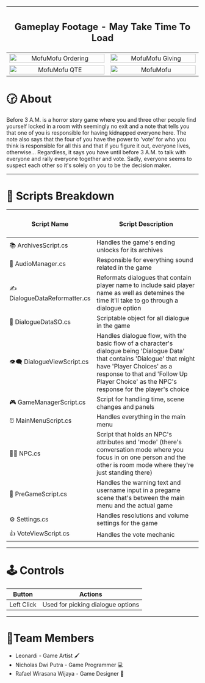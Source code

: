 <table width="100%">
  <thead>
    <tr>    
      <th colspan="2">
        <h2>Gameplay Footage - May Take Time To Load</h2>
      </th>
    </tr>
  </thead>
  <tbody> 
    <tr>
      <td align="center"> 
        <img src="https://github.com/user-attachments/assets/97b5049e-1ec6-4436-a246-63e4134bd859" alt="MofuMofu Ordering" width="100%">
      </td>
      <td align="center">
        <img src="https://github.com/user-attachments/assets/b25d0736-1dbf-4303-93a7-9d3383e8a359" alt="MofuMofu Giving" width="100%"> 
      </td>
    </tr>
    <tr>
      <td align="center">
        <img src="https://github.com/user-attachments/assets/c084e6a9-c929-4f7f-add1-460c7345e4f2" alt="MofuMofu QTE" width="100%"> 
      </td>
      <td align="center"> 
        <img src="https://github.com/user-attachments/assets/e5da4279-b79d-4d55-ada8-7108ca4539dd" alt="MofuMofu" width="100%">
      </td>
    </tr>
  </tbody>
</table>

# 🕝 About
Before 3 A.M. is a horror story game where you and three other people find yourself locked in a room with seemingly no exit and a note that tells you that one of you is responsible for having kidnapped everyone here. The note also says that the four of you have the power to 'vote' for who you think is responsible for all this and that if you figure it out, everyone lives, otherwise... Regardless, it says you have until before 3 A.M. to talk with everyone and rally everyone together and vote. Sadly, everyone seems to suspect each other so it's solely on you to be the decision maker.

---

# 📜 Scripts Breakdown

<table width="100%">
  <thead>
    <tr>
      <th width="33%">
        <h4>
          <a>Script Name</a>
        </h4>
      </th>
      <th width="67%">
        <h4>
          <a>Script Description</a>
        </h4>
      </th>
    </tr>
  </thead>
  <tbody>
    <tr>
      <td>
        📚 ArchivesScript.cs
      </td>
      <td>
        Handles the game's ending unlocks for its archives
      </td>
    </tr>
    <tr>
      <td>
        🎵 AudioManager.cs
      </td>
      <td>
        Responsible for everything sound related in the game
      </td>
    </tr>
    <tr>
      <td>
        ✍️ DialogueDataReformatter.cs
      </td>
      <td>
        Reformats dialogues that contain player name to include said player name as well as detemines the time it'll take to go through a dialogue option
      </td>
    </tr>
    <tr>
      <td>
        💬 DialogueDataSO.cs
      </td>
      <td>
        Scriptable object for all dialogue in the game
      </td>
    </tr>
    <tr>
      <td>
        👁️‍🗨️ DialogueViewScript.cs
      </td>
      <td>
        Handles dialogue flow, with the basic flow of a character's dialogue being 'Dialogue Data' that contains 'Dialogue' that might have 'Player Choices' as a response to that and 'Follow Up Player Choice' as the NPC's response for the player's choice
      </td>
    </tr>
    <tr>
      <td>
        🎮 GameManagerScript.cs
      </td>
      <td>
        Script for handling time, scene changes and panels
      </td>
    </tr>
    <tr>
      <td>
        ⏰ MainMenuScript.cs
      </td>
      <td>
        Handles everything in the main menu
      </td>
    </tr>
    <tr>
      <td>
        🧑‍🦲 NPC.cs
      </td>
      <td>
        Script that holds an NPC's attributes and 'mode' (there's conversation mode where you focus in on one person and the other is room mode where they're just standing there)
      </td>
    </tr>
    <tr>
      <td>
        🎥 PreGameScript.cs
      </td>
      <td>
        Handles the warning text and username input in a pregame scene that's between the main menu and the actual game
      </td>
    </tr>
    <tr>
      <td>
        ⚙️ Settings.cs
      </td>
      <td>
        Handles resolutions and volume settings for the game
      </td>
    </tr>
    <tr>
      <td>
        👍 VoteViewScript.cs
      </td>
      <td>
        Handles the vote mechanic 
      </td>
    </tr>
  </tbody>
</table>

---
# 🕹️ Controls
| Button | Actions |
|---|---|
| Left Click | Used for picking dialogue options |

---
# 📰Team Members
* Leonardi - Game Artist 🖌️
* Nicholas Dwi Putra - Game Programmer 💻
* Rafael Wirasana Wijaya - Game Designer 📃
